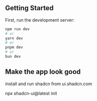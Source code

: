 

## Getting Started

First, run the development server:

```bash
npm run dev
# or
yarn dev
# or
pnpm dev
# or
bun dev
```

## Make the app look good

install and run shadcn from ui.shadcn.com

npx shadcn-ui@latest init